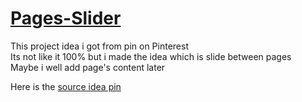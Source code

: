 # [Pages-Slider](https://fettahaud.github.io/Pages-Slider/)
This project idea i got from pin on Pinterest  
Its not like it 100% but i made the idea which is slide between pages   
Maybe i well add page's content later

Here is the [source idea pin](https://pinterest.com/pin/609182287103939984/)
